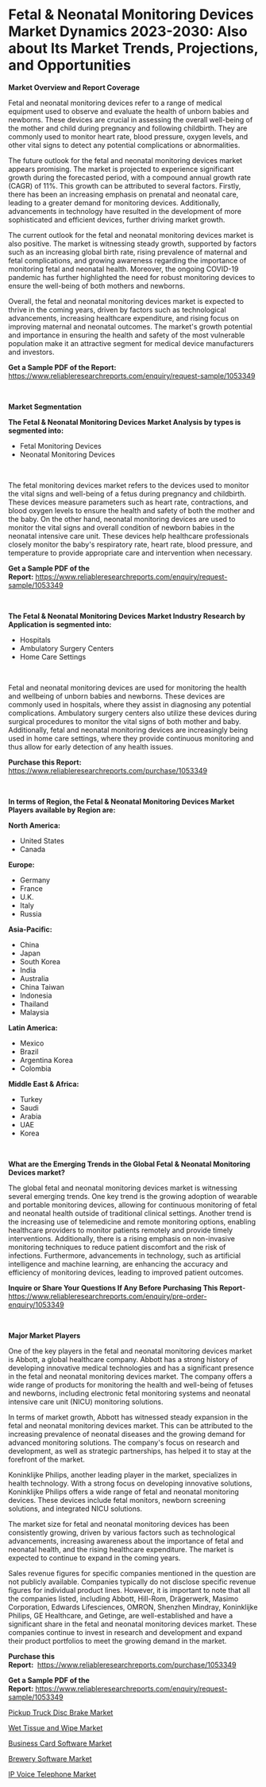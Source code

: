 <p><h1>Fetal & Neonatal Monitoring Devices Market Dynamics 2023-2030: Also about Its Market Trends, Projections, and Opportunities</h1></p><p><strong>Market Overview and Report Coverage</strong></p>
<p><p>Fetal and neonatal monitoring devices refer to a range of medical equipment used to observe and evaluate the health of unborn babies and newborns. These devices are crucial in assessing the overall well-being of the mother and child during pregnancy and following childbirth. They are commonly used to monitor heart rate, blood pressure, oxygen levels, and other vital signs to detect any potential complications or abnormalities.</p><p>The future outlook for the fetal and neonatal monitoring devices market appears promising. The market is projected to experience significant growth during the forecasted period, with a compound annual growth rate (CAGR) of 11%. This growth can be attributed to several factors. Firstly, there has been an increasing emphasis on prenatal and neonatal care, leading to a greater demand for monitoring devices. Additionally, advancements in technology have resulted in the development of more sophisticated and efficient devices, further driving market growth.</p><p>The current outlook for the fetal and neonatal monitoring devices market is also positive. The market is witnessing steady growth, supported by factors such as an increasing global birth rate, rising prevalence of maternal and fetal complications, and growing awareness regarding the importance of monitoring fetal and neonatal health. Moreover, the ongoing COVID-19 pandemic has further highlighted the need for robust monitoring devices to ensure the well-being of both mothers and newborns.</p><p>Overall, the fetal and neonatal monitoring devices market is expected to thrive in the coming years, driven by factors such as technological advancements, increasing healthcare expenditure, and rising focus on improving maternal and neonatal outcomes. The market's growth potential and importance in ensuring the health and safety of the most vulnerable population make it an attractive segment for medical device manufacturers and investors.</p></p>
<p><strong>Get a Sample PDF of the Report:</strong> <a href="https://www.reliableresearchreports.com/enquiry/request-sample/1053349">https://www.reliableresearchreports.com/enquiry/request-sample/1053349</a></p>
<p>&nbsp;</p>
<p><strong>Market Segmentation</strong></p>
<p><strong>The Fetal & Neonatal Monitoring Devices Market Analysis by types is segmented into:</strong></p>
<p><ul><li>Fetal Monitoring Devices</li><li>Neonatal Monitoring Devices</li></ul></p>
<p>&nbsp;</p>
<p><p>The fetal monitoring devices market refers to the devices used to monitor the vital signs and well-being of a fetus during pregnancy and childbirth. These devices measure parameters such as heart rate, contractions, and blood oxygen levels to ensure the health and safety of both the mother and the baby. On the other hand, neonatal monitoring devices are used to monitor the vital signs and overall condition of newborn babies in the neonatal intensive care unit. These devices help healthcare professionals closely monitor the baby's respiratory rate, heart rate, blood pressure, and temperature to provide appropriate care and intervention when necessary.</p></p>
<p><strong>Get a Sample PDF of the Report:</strong>&nbsp;<a href="https://www.reliableresearchreports.com/enquiry/request-sample/1053349">https://www.reliableresearchreports.com/enquiry/request-sample/1053349</a></p>
<p>&nbsp;</p>
<p><strong>The Fetal & Neonatal Monitoring Devices Market Industry Research by Application is segmented into:</strong></p>
<p><ul><li>Hospitals</li><li>Ambulatory Surgery Centers</li><li>Home Care Settings</li></ul></p>
<p>&nbsp;</p>
<p><p>Fetal and neonatal monitoring devices are used for monitoring the health and wellbeing of unborn babies and newborns. These devices are commonly used in hospitals, where they assist in diagnosing any potential complications. Ambulatory surgery centers also utilize these devices during surgical procedures to monitor the vital signs of both mother and baby. Additionally, fetal and neonatal monitoring devices are increasingly being used in home care settings, where they provide continuous monitoring and thus allow for early detection of any health issues.</p></p>
<p><strong>Purchase this Report:</strong>&nbsp; <a href="https://www.reliableresearchreports.com/purchase/1053349">https://www.reliableresearchreports.com/purchase/1053349</a></p>
<p>&nbsp;</p>
<p><strong>In terms of Region, the Fetal & Neonatal Monitoring Devices Market Players available by Region are:</strong></p>
<p>
    <p> <strong> North America: </strong>
        <ul>
            <li>United States</li>
            <li>Canada</li>
        </ul>
        </p> 
    <p> <strong> Europe: </strong>
        <ul>
            <li>Germany</li>
            <li>France</li>
            <li>U.K.</li>
            <li>Italy</li>
            <li>Russia</li>
        </ul>
        </p> 
    <p> <strong> Asia-Pacific: </strong>
        <ul>
            <li>China</li>
            <li>Japan</li>
            <li>South Korea</li>
            <li>India</li>
            <li>Australia</li>
            <li>China Taiwan</li>
            <li>Indonesia</li>
            <li>Thailand</li>
            <li>Malaysia</li>
        </ul>
        </p> 
    <p> <strong> Latin America: </strong>
        <ul>
            <li>Mexico</li>
            <li>Brazil</li>
            <li>Argentina Korea</li>
            <li>Colombia</li>
        </ul>
        </p> 
    <p> <strong> Middle East & Africa: </strong>
        <ul>
            <li>Turkey</li>
            <li>Saudi</li>
            <li>Arabia</li>
            <li>UAE</li>
            <li>Korea</li>
        </ul>
    </p>
    </p>
<p>&nbsp;</p>
<p><strong>What are the Emerging Trends in the Global Fetal & Neonatal Monitoring Devices market?</strong></p>
<p><p>The global fetal and neonatal monitoring devices market is witnessing several emerging trends. One key trend is the growing adoption of wearable and portable monitoring devices, allowing for continuous monitoring of fetal and neonatal health outside of traditional clinical settings. Another trend is the increasing use of telemedicine and remote monitoring options, enabling healthcare providers to monitor patients remotely and provide timely interventions. Additionally, there is a rising emphasis on non-invasive monitoring techniques to reduce patient discomfort and the risk of infections. Furthermore, advancements in technology, such as artificial intelligence and machine learning, are enhancing the accuracy and efficiency of monitoring devices, leading to improved patient outcomes.</p></p>
<p><strong>Inquire or Share Your Questions If Any Before Purchasing This Report</strong>- <a href="https://www.reliableresearchreports.com/enquiry/pre-order-enquiry/1053349">https://www.reliableresearchreports.com/enquiry/pre-order-enquiry/1053349</a></p>
<p>&nbsp;</p>
<p><strong>Major Market Players</strong></p>
<p><p>One of the key players in the fetal and neonatal monitoring devices market is Abbott, a global healthcare company. Abbott has a strong history of developing innovative medical technologies and has a significant presence in the fetal and neonatal monitoring devices market. The company offers a wide range of products for monitoring the health and well-being of fetuses and newborns, including electronic fetal monitoring systems and neonatal intensive care unit (NICU) monitoring solutions.</p><p>In terms of market growth, Abbott has witnessed steady expansion in the fetal and neonatal monitoring devices market. This can be attributed to the increasing prevalence of neonatal diseases and the growing demand for advanced monitoring solutions. The company's focus on research and development, as well as strategic partnerships, has helped it to stay at the forefront of the market.</p><p>Koninklijke Philips, another leading player in the market, specializes in health technology. With a strong focus on developing innovative solutions, Koninklijke Philips offers a wide range of fetal and neonatal monitoring devices. These devices include fetal monitors, newborn screening solutions, and integrated NICU solutions.</p><p>The market size for fetal and neonatal monitoring devices has been consistently growing, driven by various factors such as technological advancements, increasing awareness about the importance of fetal and neonatal health, and the rising healthcare expenditure. The market is expected to continue to expand in the coming years.</p><p>Sales revenue figures for specific companies mentioned in the question are not publicly available. Companies typically do not disclose specific revenue figures for individual product lines. However, it is important to note that all the companies listed, including Abbott, Hill-Rom, Drägerwerk, Masimo Corporation, Edwards Lifesciences, OMRON, Shenzhen Mindray, Koninklijke Philips, GE Healthcare, and Getinge, are well-established and have a significant share in the fetal and neonatal monitoring devices market. These companies continue to invest in research and development and expand their product portfolios to meet the growing demand in the market.</p></p>
<p><strong>Purchase this Report:</strong>&nbsp;&nbsp;<a href="https://www.reliableresearchreports.com/purchase/1053349">https://www.reliableresearchreports.com/purchase/1053349</a></p>
<p></p>
<p><strong>Get a Sample PDF of the Report:</strong>&nbsp;<a href="https://www.reliableresearchreports.com/enquiry/request-sample/1053349">https://www.reliableresearchreports.com/enquiry/request-sample/1053349</a></p>
<p><p><a href="https://www.linkedin.com/pulse/pickup-truck-disc-brake-market-research-report-provides-ftjac/">Pickup Truck Disc Brake Market</a></p><p><a href="https://github.com/lbird53714/Market-Research-Report-List-1/blob/main/wet-tissue-and-wipe-market.md">Wet Tissue and Wipe Market</a></p><p><a href="https://medium.com/@magaliortiz1955/business-card-software-market-report-reveals-the-latest-trends-and-growth-opportunities-of-this-b76a5fb48029">Business Card Software Market</a></p><p><a href="https://medium.com/@lilliandach2023/brewery-software-market-analysis-its-cagr-market-segmentation-and-global-industry-overview-7dc3d7fc60d2">Brewery Software Market</a></p><p><a href="https://www.linkedin.com/pulse/ip-voice-telephone-market-research-report-provides-thorough-fn8ye/">IP Voice Telephone Market</a></p></p>